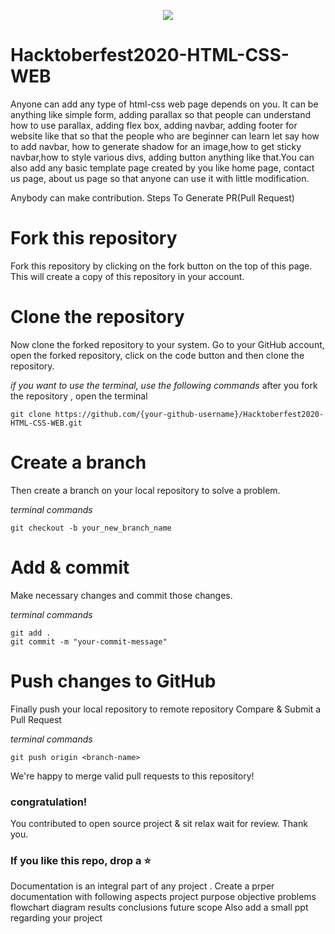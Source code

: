 <p align="center">
<img src="https://hacktoberfest.digitalocean.com/assets/HF-full-logo-b05d5eb32b3f3ecc9b2240526104cf4da3187b8b61963dd9042fdc2536e4a76c.svg">
</p>


# Hacktoberfest2020-HTML-CSS-WEB

Anyone can add any type of html-css web page depends on you. It can be anything like simple form, adding parallax so that people can understand how to use parallax, adding flex box, adding navbar, adding footer for website like that so that the people who are beginner can learn let say how to add navbar, how to generate shadow for an image,how to get sticky navbar,how to style various divs, adding button anything like that.You can also add any basic template page created by you like home page, contact us page, about us page so that anyone can use it with little modification. 



Anybody can make contribution.
Steps To Generate PR(Pull Request)

# Fork this repository

Fork this repository by clicking on the fork button on the top of this page. This will create a copy of this repository in your account.

# Clone the repository

Now clone the forked repository to your system. Go to your GitHub account, open the forked repository, click on the code button and then clone the repository.

*if you want to use the terminal, use the following commands*
after you fork the repository , open the terminal
```
git clone https://github.com/{your-github-username}/Hacktoberfest2020-HTML-CSS-WEB.git

```

# Create a branch

Then create a branch on your local repository to solve a problem.

*terminal commands*
```
git checkout -b your_new_branch_name

```

# Add & commit

Make necessary changes and commit those changes.

*terminal commands*
```
git add .
git commit -m "your-commit-message"

```

# Push changes to GitHub

Finally push your local repository to remote repository
Compare & Submit a Pull Request

*terminal commands*
```
git push origin <branch-name>

```

We're happy to merge valid pull requests to this repository!

### congratulation!
You contributed to open source project & sit relax wait for review. Thank you.
### If you like this repo, drop a ⭐

Documentation is an integral part of any project .
Create a prper documentation with following aspects
project
purpose
objective 
problems 
flowchart 
diagram 
results
conclusions 
future scope
Also add a small ppt regarding your project
